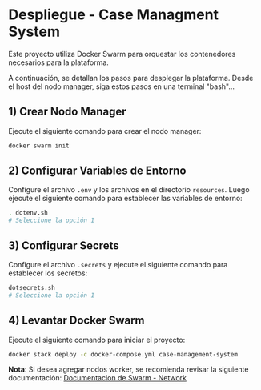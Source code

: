 # Despliegue - Case Managment System
Este proyecto utiliza Docker Swarm para orquestar los contenedores necesarios para la plataforma.

A continuación, se detallan los pasos para desplegar la plataforma. Desde el host del nodo manager, siga estos pasos en una terminal "bash"...

## 1) Crear Nodo Manager
Ejecute el siguiente comando para crear el nodo manager:
```bash
docker swarm init
```

## 2) Configurar Variables de Entorno
Configure el archivo `.env` y los archivos en el directorio `resources`. Luego ejecute el siguiente comando para establecer las variables de entorno:
```bash
. dotenv.sh
# Seleccione la opción 1
```

## 3) Configurar Secrets
Configure el archivo `.secrets` y ejecute el siguiente comando para establecer los secretos:
```bash
dotsecrets.sh
# Seleccione la opción 1
```

## 4) Levantar Docker Swarm
Ejecute el siguiente comando para iniciar el proyecto:
```bash
docker stack deploy -c docker-compose.yml case-management-system
```

**Nota**: Si desea agregar nodos worker, se recomienda revisar la siguiente documentación:
[Documentacion de Swarm - Network](https://docs.docker.com/engine/swarm/networking/)

